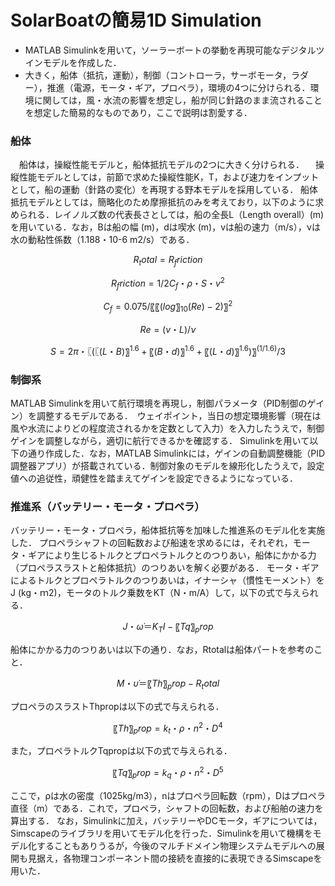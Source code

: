 # SolarBoatの簡易1D Simulation
- MATLAB Simulinkを用いて，ソーラーボートの挙動を再現可能なデジタルツインモデルを作成した．
- 大きく，船体（抵抗，運動），制御（コントローラ，サーボモータ，ラダー），推進（電源，モータ・ギア，プロペラ），環境の4つに分けられる．環境に関しては，風・水流の影響を想定し，船が同じ針路のまま流されることを想定した簡易的なものであり，ここで説明は割愛する．

### 船体
　船体は，操縦性能モデルと，船体抵抗モデルの2つに大きく分けられる．
　操縦性能モデルとしては，前節で求めた操縦性能K，T，および速力をインプットとして，船の運動（針路の変化）を再現する野本モデルを採用している．
船体抵抗モデルとしては，簡略化のため摩擦抵抗のみを考えており，以下のように求められる．レイノルズ数の代表長さとしては，船の全長L（Length overall）(m)を用いている．なお，Bは船の幅 (m)，dは喫水 (m)，vは船の速力（m/s），νは水の動粘性係数（1.188・10-6 m2/s）である．

```math
R_total=R_friction
```
```math
R_friction=1/2 C_f・ρ・S・v^2
```
```math
C_f=0.075/〖〖(log⁡〗_10 (Re)-2)〗^2 
```
```math
Re=(v・L)/ν
```
```math
S=2π・〖(〖(L・B)〗^1.6+〖(B・d)〗^1.6+〖(L・d)〗^1.6)〗^(1/1.6)/3
```
### 制御系
MATLAB Simulinkを用いて航行環境を再現し，制御パラメータ（PID制御のゲイン）を調整するモデルである．　ウェイポイント，当日の想定環境影響（現在は風や水流によりどの程度流されるかを定数として入力）を入力したうえで，制御ゲインを調整しながら，適切に航行できるかを確認する．
Simulinkを用いて以下の通り作成した．なお，MATLAB Simulinkには，ゲインの自動調整機能（PID調整器アプリ）が搭載されている．制御対象のモデルを線形化したうえで，設定値への追従性，頑健性を踏まえてゲインを設定できるようになっている．

### 推進系（バッテリー・モータ・プロペラ）
バッテリー・モータ・プロペラ，船体抵抗等を加味した推進系のモデル化を実施した．
プロペラシャフトの回転数および船速を求めるには，それぞれ，モータ・ギアにより生じるトルクとプロペラトルクとのつりあい，船体にかかる力（プロペラスラストと船体抵抗）のつりあいを解く必要がある．
モータ・ギアによるトルクとプロペラトルクのつりあいは，イナーシャ（慣性モーメント）をJ (kg・ｍ2)，モータのトルク乗数をKT（N・m/A）して，以下の式で与えられる．
```math
J・ω ̇＝K_T I-〖Tq〗_prop
```
船体にかかる力のつりあいは以下の通り．なお，Rtotalは船体パートを参考のこと．
```math
M・υ ̇＝〖Th〗_prop-R_total
```
プロペラのスラストThpropは以下の式で与えられる．
```math
〖Th〗_prop=k_t・ρ・n^2・D^4
```
また，プロペラトルクTqpropは以下の式で与えられる．
```math
〖Tq〗_prop=k_q・ρ・n^2・D^5
```
ここで，ρは水の密度（1025kg/m3），nはプロペラ回転数（rpm），Dはプロペラ直径（m）である．これで，プロペラ，シャフトの回転数，および船舶の速力を算出する．
なお，Simulinkに加え，バッテリーやDCモータ，ギアについては，Simscapeのライブラリを用いてモデル化を行った．Simulinkを用いて機構をモデル化することもありうるが，今後のマルチドメイン物理システムモデルへの展開も見据え，各物理コンポーネント間の接続を直接的に表現できるSimscapeを用いた．
